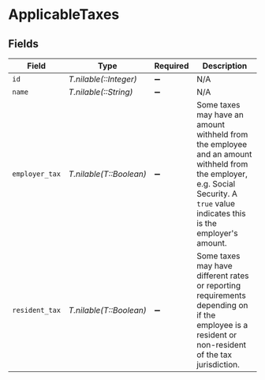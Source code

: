 # ApplicableTaxes


## Fields

| Field                                                                                                                                                                            | Type                                                                                                                                                                             | Required                                                                                                                                                                         | Description                                                                                                                                                                      |
| -------------------------------------------------------------------------------------------------------------------------------------------------------------------------------- | -------------------------------------------------------------------------------------------------------------------------------------------------------------------------------- | -------------------------------------------------------------------------------------------------------------------------------------------------------------------------------- | -------------------------------------------------------------------------------------------------------------------------------------------------------------------------------- |
| `id`                                                                                                                                                                             | *T.nilable(::Integer)*                                                                                                                                                           | :heavy_minus_sign:                                                                                                                                                               | N/A                                                                                                                                                                              |
| `name`                                                                                                                                                                           | *T.nilable(::String)*                                                                                                                                                            | :heavy_minus_sign:                                                                                                                                                               | N/A                                                                                                                                                                              |
| `employer_tax`                                                                                                                                                                   | *T.nilable(T::Boolean)*                                                                                                                                                          | :heavy_minus_sign:                                                                                                                                                               | Some taxes may have an amount withheld from the employee and an amount withheld from the employer, e.g. Social Security. A `true` value indicates this is the employer's amount. |
| `resident_tax`                                                                                                                                                                   | *T.nilable(T::Boolean)*                                                                                                                                                          | :heavy_minus_sign:                                                                                                                                                               | Some taxes may have different rates or reporting requirements depending on if the employee is a resident or non-resident of the tax jurisdiction.                                |